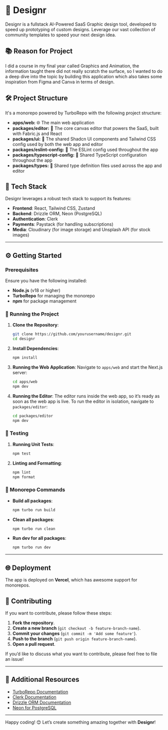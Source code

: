 


# 🎨 Designr

Designr is a fullstack AI-Powered SaaS Graphic design tool, developed to speed up prototyping of custom designs. Leverage our vast collection of community templates to speed your next design idea. 

## 📚 Reason for Project

I did a course in my final year called Graphics and Animation, the information taught there did not really scratch the surface, so I wanted to do a deep dive into the topic by building this application which also takes some inspiration from Figma and Canva in terms of design.

## 🛠️ Project Structure

It's a monorepo powered by TurboRepo with the following project structure:

- **apps/web:** 🌐 The main web application 
- **packages/editor:** 🎨 The core canvas editor that powers the SaaS, built with Fabric.js and React
- **packages/ui:** 💅 The shared Shadcn UI components and Tailwind CSS config used by both the web app and editor
- **packages/eslint-config:** 📏 The ESLint config used throughout the app
- **packages/typescript-config:** 📘 Shared TypeScript configuration throughout the app
- **packages/types:** 📜 Shared type definition files used across the app and editor

## 🚀 Tech Stack

Designr leverages a robust tech stack to support its features:

- **Frontend**: React, Tailwind CSS, Zustand
- **Backend**: Drizzle ORM, Neon (PostgreSQL)
- **Authentication**: Clerk
- **Payments**: Paystack (for handling subscriptions)
- **Media**: Cloudinary (for image storage) and Unsplash API (for stock images)

---

## ⚙️ Getting Started

### Prerequisites

Ensure you have the following installed:

- **Node.js** (v18 or higher)
- **TurboRepo** for managing the monorepo
-  **npm** for package management

### 🚀 Running the Project

1. **Clone the Repository**:
   ```bash
   git clone https://github.com/yourusername/designr.git
   cd designr
   ```

2. **Install Dependencies**:
   ```bash
   npm install
   ```

3. **Running the Web Application**:
   Navigate to `apps/web` and start the Next.js server:
   ```bash
   cd apps/web
   npm dev
   ```

4. **Running the Editor**:
   The editor runs inside the web app, so it’s ready as soon as the web app is live. To run the editor in isolation, navigate to `packages/editor`:
   ```bash
   cd packages/editor
   npm dev
   ```

### 🧪 Testing

1. **Running Unit Tests**:
   ```bash
   npm test
   ```

2. **Linting and Formatting**:
   ```bash
   npm lint
   npm format
   ```

### 📜 Monorepo Commands


- **Build all packages**:
  ```bash
  npm turbo run build
  ```

- **Clean all packages**:
  ```bash
  npm turbo run clean
  ```

- **Run dev for all packages**:
  ```bash
  npm turbo run dev
  ```

---

## 🌐 Deployment

The app is deployed on **Vercel**, which has awesome support for monorepos.

## 👥 Contributing


If you want to contribute, please follow these steps:

1. **Fork the repository**.
2. **Create a new branch** (`git checkout -b feature-branch-name`).
3. **Commit your changes** (`git commit -m 'Add some feature'`).
4. **Push to the branch** (`git push origin feature-branch-name`).
5. **Open a pull request**.

If you’d like to discuss what you want to contribute, please feel free to file an issue!

---

## 🧰 Additional Resources

- [TurboRepo Documentation](https://turborepo.com/docs)
- [Clerk Documentation](https://clerk.dev/docs)
- [Drizzle ORM Documentation](https://drizzle-orm.dev/)
- [Neon for PostgreSQL](https://neon.tech/)

---

Happy coding! 😊 Let’s create something amazing together with **Designr**!
